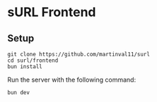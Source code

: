 # sURL Frontend

## Setup
```
git clone https://github.com/martinval11/surl
cd surl/frontend
bun install
```

Run the server with the following command:
```
bun dev
```